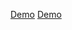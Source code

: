 [Demo](https://karolkalkus.github.io/sit_on_the_chair_website/)
[Demo](https://karolkalkus.github.io/First-Web/)
